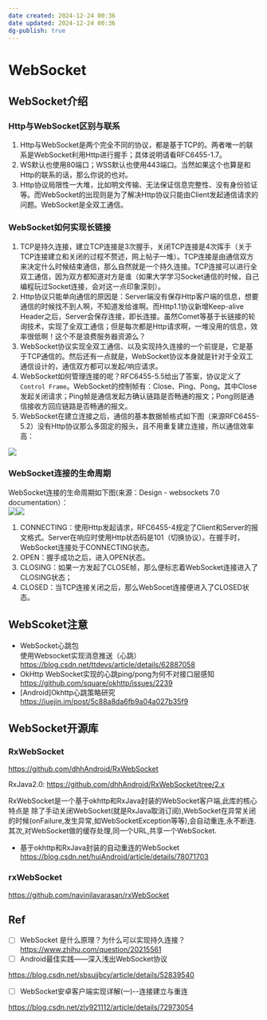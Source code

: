 ```yaml
---
date created: 2024-12-24 00:36
date updated: 2024-12-24 00:36
dg-publish: true
---
```


# WebSocket

## WebSocket介绍

### Http与WebSocket区别与联系

1. Http与WebSocket是两个完全不同的协议，都是基于TCP的。两者唯一的联系是WebSocket利用Http进行握手；具体说明请看RFC6455-1.7。
2. WS默认也使用80端口；WSS默认也使用443端口。当然如果这个也算是和Http的联系的话，那么你说的也对。
3. Http协议局限性一大堆，比如明文传输、无法保证信息完整性、没有身份验证等。而WebSocket的出现则是为了解决Http协议只能由Client发起通信请求的问题。WebSocket是全双工通信。

### WebSocket如何实现长链接

1. TCP是持久连接，建立TCP连接是3次握手，关闭TCP连接是4次挥手（关于TCP连接建立和关闭的过程不赘述，网上帖子一堆）。TCP连接是由通信双方来决定什么时候结束通信，那么自然就是一个持久连接。TCP连接可以进行全双工通信，因为双方都知道对方是谁（如果大学学习Socket通信的时候，自己编程玩过Socket连接，会对这一点印象深刻）。
2. Http协议只能单向通信的原因是：Server端没有保存Http客户端的信息，想要通信的时候找不到人啊，不知道发给谁啊。而Http1.1协议新增Keep-alive Header之后，Server会保存连接，即长连接。虽然Comet等基于长链接的轮询技术，实现了全双工通信；但是每次都是Http请求啊，一堆没用的信息，效率很低啊！这个不是浪费服务器资源么？
3. WebSocket协议实现全双工通信、以及实现持久连接的一个前提是，它是基于TCP通信的。然后还有一点就是，WebSocket协议本身就是针对于全双工通信设计的，通信双方都可以发起/响应请求。
4. WebSocket如何管理连接的呢？RFC6455-5.5给出了答案，协议定义了`Control Frame`。WebSocket的控制帧有：Close、Ping、Pong。其中Close发起关闭请求；Ping帧是通信发起方确认链路是否畅通的报文；Pong则是通信接收方回应链路是否畅通的报文。
5. WebSocket在建立连接之后，通信的基本数据帧格式如下图（来源RFC6455-5.2）没有Http协议那么多固定的报头，且不用重复建立连接，所以通信效率高：

![](https://cdn.nlark.com/yuque/0/2023/png/694278/1687912861375-65cf95b2-cb09-47fb-af40-b6d935d033d4.png#averageHue=%23f1f1f1&clientId=u6ede8161-a8d7-4&from=paste&id=u64ed416e&originHeight=364&originWidth=720&originalType=url&ratio=1.5&rotation=0&showTitle=false&status=done&style=none&taskId=ud34bae39-4336-4d45-b07c-54931484e51&title=)

### WebSocket连接的生命周期

WebSocket连接的生命周期如下图(来源：Design - websockets 7.0 documentation）：<br />![](http://note.youdao.com/yws/res/26903/436CC49E916641C39F754D8409543695#id=Ot2Rm&originalType=binary&ratio=1&rotation=0&showTitle=false&status=done&style=none&title=)![](https://cdn.nlark.com/yuque/0/2023/png/694278/1687912872399-038d3d6e-b768-4897-a08f-e37d0c8376eb.png#averageHue=%23f2f2f2&clientId=u6ede8161-a8d7-4&from=paste&id=u80340a43&originHeight=441&originWidth=720&originalType=url&ratio=1.5&rotation=0&showTitle=false&status=done&style=none&taskId=u035a4519-5a50-43c8-b0a0-c70094ec743&title=)

1. CONNECTING：使用Http发起请求，RFC6455-4规定了Client和Server的报文格式。Server在响应时使用Http状态码是101（切换协议）。在握手时，WebSocket连接处于CONNECTING状态。
2. OPEN：握手成功之后，进入OPEN状态。
3. CLOSING：如果一方发起了CLOSE帧，那么便标志着WebSocket连接进入了CLOSING状态；
4. CLOSED：当TCP连接关闭之后，那么WebSocet连接便进入了CLOSED状态。

## WebScoket注意

- WebSocket心跳包<br />使用Websocket实现消息推送（心跳）<br /><https://blog.csdn.net/ttdevs/article/details/62887058>
- OkHttp WebSocket实现的心跳ping/pong为何不对接口层感知<br /><https://github.com/square/okhttp/issues/2239>
- [Android]Okhttp心跳策略研究<br /><https://juejin.im/post/5c88a8da6fb9a04a027b35f9>

## WebSocket开源库

### RxWebSocket

<https://github.com/dhhAndroid/RxWebSocket>

RxJava2.0: <https://github.com/dhhAndroid/RxWebSocket/tree/2.x>

RxWebSocket是一个基于okhttp和RxJava封装的WebSocket客户端,此库的核心特点是 除了手动关闭WebSocket(就是RxJava取消订阅),WebSocket在异常关闭的时候(onFailure,发生异常,如WebSocketException等等),会自动重连,永不断连.其次,对WebSocket做的缓存处理,同一个URL,共享一个WebSocket.

- 基于okhttp和RxJava封装的自动重连的WebSocket<br /><https://blog.csdn.net/huiAndroid/article/details/78071703>

### rxWebSocket

<https://github.com/navinilavarasan/rxWebSocket>

## Ref

- [ ] WebSocket 是什么原理？为什么可以实现持久连接？<br /><https://www.zhihu.com/question/20215561>
- [ ] Android最佳实践——深入浅出WebSocket协议

<https://blog.csdn.net/sbsujjbcy/article/details/52839540>

- [ ] WebSocket安卓客户端实现详解(一)--连接建立与重连

<https://blog.csdn.net/zly921112/article/details/72973054>
